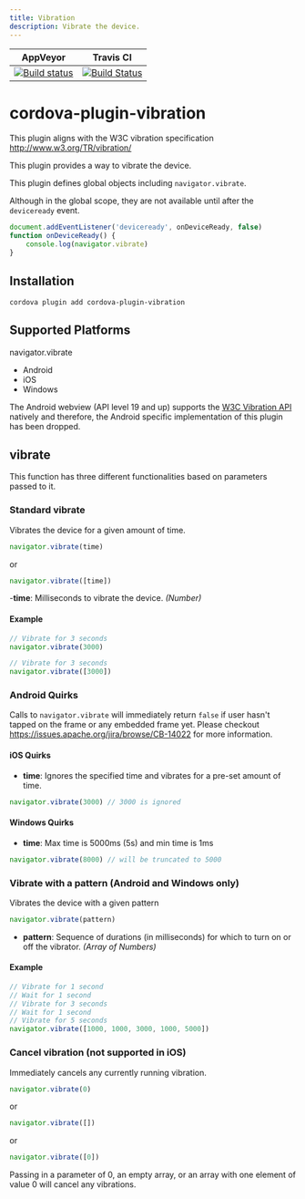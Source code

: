 ```yaml
---
title: Vibration
description: Vibrate the device.
---
```


<!--
# license: Licensed to the Apache Software Foundation (ASF) under one
#         or more contributor license agreements.  See the NOTICE file
#         distributed with this work for additional information
#         regarding copyright ownership.  The ASF licenses this file
#         to you under the Apache License, Version 2.0 (the
#         "License"); you may not use this file except in compliance
#         with the License.  You may obtain a copy of the License at
#
#           http://www.apache.org/licenses/LICENSE-2.0
#
#         Unless required by applicable law or agreed to in writing,
#         software distributed under the License is distributed on an
#         "AS IS" BASIS, WITHOUT WARRANTIES OR CONDITIONS OF ANY
#         KIND, either express or implied.  See the License for the
#         specific language governing permissions and limitations
#         under the License.
-->

|                                                                                                AppVeyor                                                                                                |                                                                     Travis CI                                                                     |
| :----------------------------------------------------------------------------------------------------------------------------------------------------------------------------------------------------: | :-----------------------------------------------------------------------------------------------------------------------------------------------: |
| [![Build status](https://ci.appveyor.com/api/projects/status/github/apache/cordova-plugin-vibration?branch=master)](https://ci.appveyor.com/project/ApacheSoftwareFoundation/cordova-plugin-vibration) | [![Build Status](https://travis-ci.org/apache/cordova-plugin-vibration.svg?branch=master)](https://travis-ci.org/apache/cordova-plugin-vibration) |

# cordova-plugin-vibration

This plugin aligns with the W3C vibration specification http://www.w3.org/TR/vibration/

This plugin provides a way to vibrate the device.

This plugin defines global objects including `navigator.vibrate`.

Although in the global scope, they are not available until after the `deviceready` event.

```javascript
document.addEventListener('deviceready', onDeviceReady, false)
function onDeviceReady() {
    console.log(navigator.vibrate)
}
```

## Installation

```console
cordova plugin add cordova-plugin-vibration
```

## Supported Platforms

navigator.vibrate

-   Android
-   iOS
-   Windows

The Android webview (API level 19 and up) supports the [W3C Vibration API](https://www.w3.org/TR/vibration/) natively and therefore, the Android specific implementation of this plugin has been dropped.

## vibrate

This function has three different functionalities based on parameters passed to it.

### Standard vibrate

Vibrates the device for a given amount of time.

```javascript
navigator.vibrate(time)
```

or

```javascript
navigator.vibrate([time])
```

-**time**: Milliseconds to vibrate the device. _(Number)_

#### Example

```javascript
// Vibrate for 3 seconds
navigator.vibrate(3000)

// Vibrate for 3 seconds
navigator.vibrate([3000])
```

### Android Quirks

Calls to `navigator.vibrate` will immediately return `false` if user hasn't tapped on the frame or any embedded frame yet. Please checkout https://issues.apache.org/jira/browse/CB-14022 for more information.

#### iOS Quirks

-   **time**: Ignores the specified time and vibrates for a pre-set amount of time.

```javascript
navigator.vibrate(3000) // 3000 is ignored
```

#### Windows Quirks

-   **time**: Max time is 5000ms (5s) and min time is 1ms

```javascript
navigator.vibrate(8000) // will be truncated to 5000
```

### Vibrate with a pattern (Android and Windows only)

Vibrates the device with a given pattern

```javascript
navigator.vibrate(pattern)
```

-   **pattern**: Sequence of durations (in milliseconds) for which to turn on or off the vibrator. _(Array of Numbers)_

#### Example

```javascript
// Vibrate for 1 second
// Wait for 1 second
// Vibrate for 3 seconds
// Wait for 1 second
// Vibrate for 5 seconds
navigator.vibrate([1000, 1000, 3000, 1000, 5000])
```

### Cancel vibration (not supported in iOS)

Immediately cancels any currently running vibration.

```javascript
navigator.vibrate(0)
```

or

```javascript
navigator.vibrate([])
```

or

```javascript
navigator.vibrate([0])
```

Passing in a parameter of 0, an empty array, or an array with one element of value 0 will cancel any vibrations.
